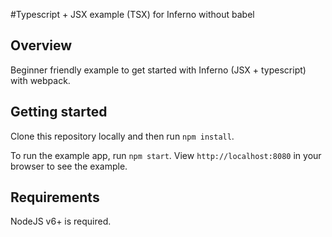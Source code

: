 #Typescript + JSX example (TSX) for Inferno without babel

## Overview

Beginner friendly example to get started with Inferno (JSX + typescript) with webpack.

## Getting started

Clone this repository locally and then run `npm install`.

To run the example app, run `npm start`. View `http://localhost:8080` in your browser to see the example.

## Requirements

NodeJS v6+ is required.
